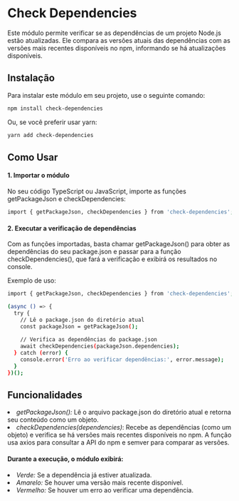 # Check Dependencies

Este módulo permite verificar se as dependências de um projeto Node.js estão atualizadas. Ele compara as versões atuais das dependências com as versões mais recentes disponíveis no npm, informando se há atualizações disponíveis.

## Instalação

Para instalar este módulo em seu projeto, use o seguinte comando:

```bash
npm install check-dependencies
```
Ou, se você preferir usar yarn:

```bash
yarn add check-dependencies

```

## Como Usar

#### 1. Importar o módulo  

No seu código TypeScript ou JavaScript, importe as funções getPackageJson e checkDependencies:

```bash
import { getPackageJson, checkDependencies } from 'check-dependencies';
```

#### 2. Executar a verificação de dependências

Com as funções importadas, basta chamar getPackageJson() para obter as dependências do seu package.json e passar para a função checkDependencies(), que fará a verificação e exibirá os resultados no console.

Exemplo de uso:

```bash 
import { getPackageJson, checkDependencies } from 'check-dependencies';

(async () => {
  try {
    // Lê o package.json do diretório atual
    const packageJson = getPackageJson();
    
    // Verifica as dependências do package.json
    await checkDependencies(packageJson.dependencies);
  } catch (error) {
    console.error('Erro ao verificar dependências:', error.message);
  }
})();
```

## Funcionalidades

<li><i>getPackageJson():</i> Lê o arquivo package.json do diretório atual e retorna seu conteúdo como um objeto.</li>

<li><i>checkDependencies(dependencies)</i>: Recebe as dependências (como um objeto) e verifica se há versões mais recentes disponíveis no npm. A função usa axios para consultar a API do npm e semver para comparar as versões.</li>

#### Durante a execução, o módulo exibirá:

<li><i>Verde:</i> Se a dependência já estiver atualizada.</li>
<li><i>Amarelo:</i> Se houver uma versão mais recente disponível.</li>
<li><i>Vermelho:</i> Se houver um erro ao verificar uma dependência.</li>